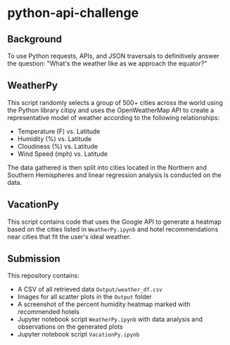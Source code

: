 # python-api-challenge

## Background
To use Python requests, APIs, and JSON traversals to definitively answer the question: "What's the weather like as we approach the equator?"

## WeatherPy
This script randomly selects a group of 500+ cities across the world using the Python library citipy and uses the OpenWeatherMap API to create a representative model of weather according to the following relationships:
- Temperature (F) vs. Latitude
- Humidity (%) vs. Latitude
- Cloudiness (%) vs. Latitude
- Wind Speed (mph) vs. Latitude

The data gathered is then split into cities located in the Northern and Southern Hemispheres and linear regression analysis is conducted on the data.

## VacationPy
This script contains code that uses the Google API to generate a heatmap based on the cities listed in `WeatherPy.ipynb` and hotel recommendations near cities that fit the user's ideal weather.

## Submission
This repository contains:
- A CSV of all retrieved data `Output/weather_df.csv`
- Images for all scatter plots in the `Output` folder
- A screenshot of the percent humidity heatmap marked with recommended hotels
- Jupyter notebook script `WeatherPy.ipynb` with data analysis and observations on the generated plots
- Jupyter notebook script `VacationPy.ipynb`
